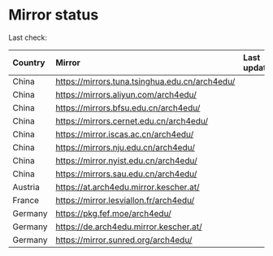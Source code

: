 <script src="./time.js"></script>
# Mirror status
Last check: <script type="text/javascript">localize(1735024836.3077598);</script>

|Country|Mirror|Last update|
|:------|:-----|:----------|
|China|https://mirrors.tuna.tsinghua.edu.cn/arch4edu/|<script type="text/javascript">localize(1734979374);</script>|
|China|https://mirrors.aliyun.com/arch4edu/|<script type="text/javascript">localize(1734979374);</script>|
|China|https://mirrors.bfsu.edu.cn/arch4edu/|<script type="text/javascript">localize(1734979374);</script>|
|China|https://mirrors.cernet.edu.cn/arch4edu/|<script type="text/javascript">localize(1734979374);</script>|
|China|https://mirror.iscas.ac.cn/arch4edu/|<script type="text/javascript">localize(1734979374);</script>|
|China|https://mirrors.nju.edu.cn/arch4edu/|<script type="text/javascript">localize(1734938118);</script>|
|China|https://mirror.nyist.edu.cn/arch4edu/|<script type="text/javascript">localize(1734979374);</script>|
|China|https://mirrors.sau.edu.cn/arch4edu/|<script type="text/javascript">localize(1731653531);</script>|
|Austria|https://at.arch4edu.mirror.kescher.at/|<script type="text/javascript">localize(1734979374);</script>|
|France|https://mirror.lesviallon.fr/arch4edu/|<script type="text/javascript">localize(1734979374);</script>|
|Germany|https://pkg.fef.moe/arch4edu/|<script type="text/javascript">localize(1734979374);</script>|
|Germany|https://de.arch4edu.mirror.kescher.at/|<script type="text/javascript">localize(1734979374);</script>|
|Germany|https://mirror.sunred.org/arch4edu/|<script type="text/javascript">localize(1734979374);</script>|

<script src="./tablefilter/tablefilter.js"></script>
<script src="./table.js"></script>